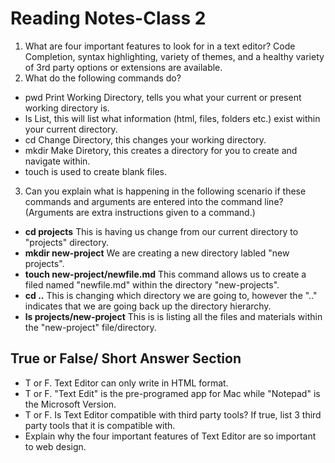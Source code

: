 # Reading Notes-Class 2

1. What are four important features to look for in a text editor? Code Completion, syntax highlighting, variety of themes, and a healthy variety of 3rd party options or extensions are available. 
2. What do the following commands do?
- pwd Print Working Directory, tells you what your current or present working directory is.
- ls List, this will list what information (html, files, folders etc.) exist within your current directory.
- cd Change Directory, this changes your working directory.
- mkdir Make Diretory, this creates a directory for you to create and navigate within.
- touch is used to create blank files. 
3. Can you explain what is happening in the following scenario if these commands and arguments are entered into the command line? (Arguments are extra instructions given to a command.)
- **cd projects**  This is having us change from our current directory to "projects" directory. 
- **mkdir new-project**  We are creating a new directory labled "new projects".
- **touch new-project/newfile.md**  This command allows us to create a filed named "newfile.md" within the directory "new-projects".
- **cd ..**  This is changing which directory we are going to, however the ".." indicates that we are going back up the directory hierarchy. 
- **ls projects/new-project**  This is is listing all the files and materials within the "new-project" file/directory. 

## True or False/ Short Answer Section

- T or F. Text Editor can only write in HTML format.
- T or F. "Text Edit" is the pre-programed app for Mac while "Notepad" is the Microsoft Version.
- T or F. Is Text Editor compatible with third party tools? If true, list 3 third party tools that it is compatible with.
- Explain why the four important features of Text Editor are so important to web design.
